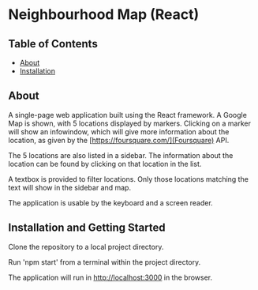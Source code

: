 # Neighbourhood Map (React)

## Table of Contents

* [About](#About)
* [Installation](#Installation-and-Getting-Started)

## About

A single-page web application built using the React framework. A Google Map is shown, with 5 locations displayed by markers. Clicking on a marker will show an infowindow, which will give more information about the location, as given by the [https://foursquare.com/](Foursquare) API.

The 5 locations are also listed in a sidebar. The information about the location can be found by clicking on that location in the list.

A textbox is provided to filter locations. Only those locations matching the text will show in the sidebar and map.

The application is usable by the keyboard and a screen reader.

## Installation and Getting Started

Clone the repository to a local project directory.

Run 'npm start' from a terminal within the project directory.

The application will run in [http://localhost:3000](http://localhost:3000) in the browser.
